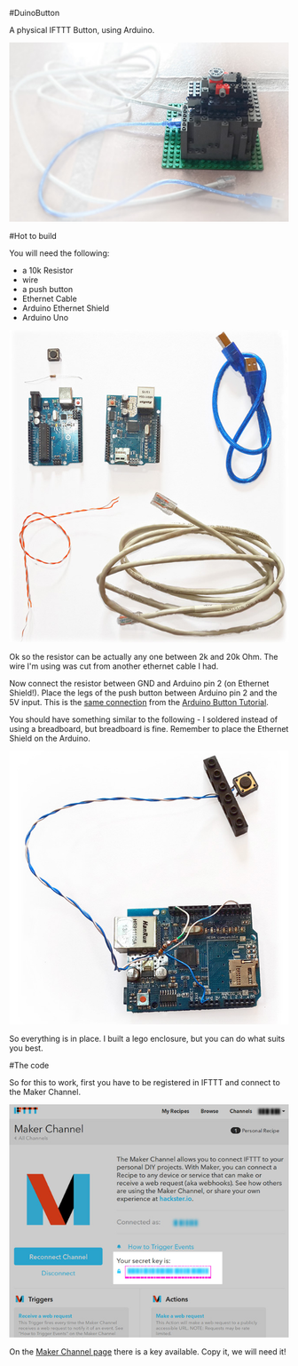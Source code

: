 #DuinoButton

A physical IFTTT Button, using Arduino.

![End build](img/built.jpg)

#Hot to build

You will need the following:

* a 10k Resistor
* wire
* a push button
* Ethernet Cable
* Arduino Ethernet Shield
* Arduino Uno

![Materials](img/materials.jpg)

Ok so the resistor can be actually any one between 2k and 20k Ohm.
The wire I'm using was cut from another ethernet cable I had.

Now connect the resistor between GND and Arduino pin 2 (on Ethernet Shield!).
Place the legs of the push button between Arduino pin 2 and the 5V input.
This is the [same connection](https://www.arduino.cc/en/uploads/Tutorial/button_schem.png) from the [Arduino Button Tutorial](https://www.arduino.cc/en/Tutorial/Button).

You should have something similar to the following - I soldered instead of using a breadboard, but breadboard is fine.
Remember to place the Ethernet Shield on the Arduino.

![Done!](img/building.jpg)

So everything is in place. I built a lego enclosure, but you can do what suits you best.

#The code

So for this to work, first you have to be registered in IFTTT and connect to the Maker Channel.

![The Key from the Maker Channel on IFTTT](img/makerchannel.jpg)

On the [Maker Channel page](https://ifttt.com/maker) there is a key available. Copy it, we will need it!
